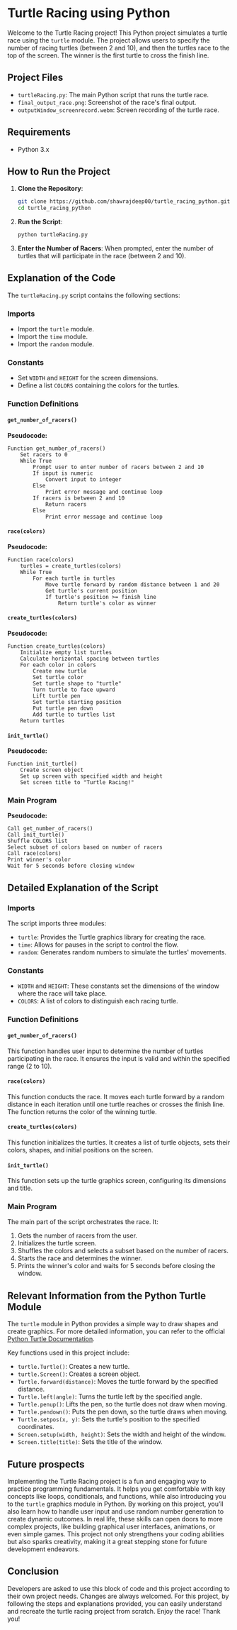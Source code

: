 # Turtle Racing using Python

Welcome to the Turtle Racing project! This Python project simulates a turtle race using the `turtle` module. The project allows users to specify the number of racing turtles (between 2 and 10), and then the turtles race to the top of the screen. The winner is the first turtle to cross the finish line.

## Project Files

- `turtleRacing.py`: The main Python script that runs the turtle race.
- `final_output_race.png`: Screenshot of the race's final output.
- `outputWindow_screenrecord.webm`: Screen recording of the turtle race.

## Requirements

- Python 3.x

## How to Run the Project

1. **Clone the Repository**:
   ```sh
   git clone https://github.com/shawrajdeep00/turtle_racing_python.git
   cd turtle_racing_python
   ```

2. **Run the Script**:
   ```sh
   python turtleRacing.py
   ```

3. **Enter the Number of Racers**:
   When prompted, enter the number of turtles that will participate in the race (between 2 and 10).

## Explanation of the Code

The `turtleRacing.py` script contains the following sections:

### Imports

- Import the `turtle` module.
- Import the `time` module.
- Import the `random` module.

### Constants

- Set `WIDTH` and `HEIGHT` for the screen dimensions.
- Define a list `COLORS` containing the colors for the turtles.

### Function Definitions

#### `get_number_of_racers()`

**Pseudocode:**

```
Function get_number_of_racers()
    Set racers to 0
    While True
        Prompt user to enter number of racers between 2 and 10
        If input is numeric
            Convert input to integer
        Else
            Print error message and continue loop
        If racers is between 2 and 10
            Return racers
        Else
            Print error message and continue loop
```

#### `race(colors)`

**Pseudocode:**

```
Function race(colors)
    turtles = create_turtles(colors)
    While True
        For each turtle in turtles
            Move turtle forward by random distance between 1 and 20
            Get turtle's current position
            If turtle's position >= finish line
                Return turtle's color as winner
```

#### `create_turtles(colors)`

**Pseudocode:**

```
Function create_turtles(colors)
    Initialize empty list turtles
    Calculate horizontal spacing between turtles
    For each color in colors
        Create new turtle
        Set turtle color
        Set turtle shape to "turtle"
        Turn turtle to face upward
        Lift turtle pen
        Set turtle starting position
        Put turtle pen down
        Add turtle to turtles list
    Return turtles
```

#### `init_turtle()`

**Pseudocode:**

```
Function init_turtle()
    Create screen object
    Set up screen with specified width and height
    Set screen title to "Turtle Racing!"
```

### Main Program

**Pseudocode:**

```
Call get_number_of_racers()
Call init_turtle()
Shuffle COLORS list
Select subset of colors based on number of racers
Call race(colors)
Print winner's color
Wait for 5 seconds before closing window
```

## Detailed Explanation of the Script

### Imports

The script imports three modules:
- `turtle`: Provides the Turtle graphics library for creating the race.
- `time`: Allows for pauses in the script to control the flow.
- `random`: Generates random numbers to simulate the turtles' movements.

### Constants

- `WIDTH` and `HEIGHT`: These constants set the dimensions of the window where the race will take place.
- `COLORS`: A list of colors to distinguish each racing turtle.

### Function Definitions

#### `get_number_of_racers()`

This function handles user input to determine the number of turtles participating in the race. It ensures the input is valid and within the specified range (2 to 10).

#### `race(colors)`

This function conducts the race. It moves each turtle forward by a random distance in each iteration until one turtle reaches or crosses the finish line. The function returns the color of the winning turtle.

#### `create_turtles(colors)`

This function initializes the turtles. It creates a list of turtle objects, sets their colors, shapes, and initial positions on the screen.

#### `init_turtle()`

This function sets up the turtle graphics screen, configuring its dimensions and title.

### Main Program

The main part of the script orchestrates the race. It:
1. Gets the number of racers from the user.
2. Initializes the turtle screen.
3. Shuffles the colors and selects a subset based on the number of racers.
4. Starts the race and determines the winner.
5. Prints the winner's color and waits for 5 seconds before closing the window.

## Relevant Information from the Python Turtle Module

The `turtle` module in Python provides a simple way to draw shapes and create graphics. For more detailed information, you can refer to the official [Python Turtle Documentation](https://docs.python.org/3/library/turtle.html).

Key functions used in this project include:
- `turtle.Turtle()`: Creates a new turtle.
- `turtle.Screen()`: Creates a screen object.
- `Turtle.forward(distance)`: Moves the turtle forward by the specified distance.
- `Turtle.left(angle)`: Turns the turtle left by the specified angle.
- `Turtle.penup()`: Lifts the pen, so the turtle does not draw when moving.
- `Turtle.pendown()`: Puts the pen down, so the turtle draws when moving.
- `Turtle.setpos(x, y)`: Sets the turtle's position to the specified coordinates.
- `Screen.setup(width, height)`: Sets the width and height of the window.
- `Screen.title(title)`: Sets the title of the window.

## Future prospects
Implementing the Turtle Racing project is a fun and engaging way to practice programming fundamentals. It helps you get comfortable with key concepts like loops, conditionals, and functions, while also introducing you to the `turtle` graphics module in Python. By working on this project, you’ll also learn how to handle user input and use random number generation to create dynamic outcomes. In real life, these skills can open doors to more complex projects, like building graphical user interfaces, animations, or even simple games. This project not only strengthens your coding abilities but also sparks creativity, making it a great stepping stone for future development endeavors.

## Conclusion
Developers are asked to use this block of code and this project according to their own project needs. Changes are always welcomed.
For this project, by following the steps and explanations provided, you can easily understand and recreate the turtle racing project from scratch. Enjoy the race!
Thank you!
